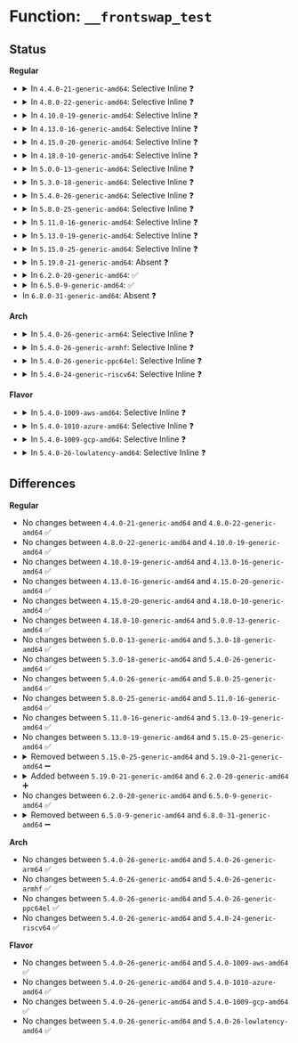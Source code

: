 # Function: <code>__frontswap_test</code>

## Status
<b>Regular</b>
<ul>
<li>
<details>
<summary>In <code>4.4.0-21-generic-amd64</code>: Selective Inline ❓</summary>

```c
bool __frontswap_test(struct swap_info_struct * sis, long unsigned int offset)
```

```json
{
  "name": "__frontswap_test",
  "collision_type": "Unique Global",
  "inline_type": "Selective",
  "funcs": [
    {
      "addr": 18446744071580775472,
      "name": "__frontswap_test",
      "external": true,
      "loc": "mm/frontswap.c:212",
      "file": "mm/frontswap.c",
      "inline": "not declared, inlined",
      "caller_inline": [
        "mm/frontswap.c:__frontswap_load",
        "mm/frontswap.c:__frontswap_invalidate_page",
        "mm/frontswap.c:__frontswap_store"
      ],
      "caller_func": [
        "mm/swapfile.c:try_to_unuse"
      ]
    }
  ],
  "symbols": [
    {
      "addr": 18446744071580775472,
      "name": "__frontswap_test",
      "section": ".text",
      "bind": "STB_GLOBAL",
      "size": 38
    }
  ]
}
```
</details>
</li>
<li>
<details>
<summary>In <code>4.8.0-22-generic-amd64</code>: Selective Inline ❓</summary>

```c
bool __frontswap_test(struct swap_info_struct * sis, long unsigned int offset)
```

```json
{
  "name": "__frontswap_test",
  "collision_type": "Unique Global",
  "inline_type": "Selective",
  "funcs": [
    {
      "addr": 18446744071580900106,
      "name": "__frontswap_test",
      "external": true,
      "loc": "mm/frontswap.c:216",
      "file": "mm/frontswap.c",
      "inline": "not declared, inlined",
      "caller_inline": [
        "mm/frontswap.c:__frontswap_invalidate_page",
        "mm/frontswap.c:__frontswap_load",
        "mm/frontswap.c:__frontswap_store"
      ],
      "caller_func": [
        "mm/swapfile.c:try_to_unuse"
      ]
    }
  ],
  "symbols": [
    {
      "addr": 18446744071580898800,
      "name": "__frontswap_test",
      "section": ".text",
      "bind": "STB_GLOBAL",
      "size": 34
    }
  ]
}
```
</details>
</li>
<li>
<details>
<summary>In <code>4.10.0-19-generic-amd64</code>: Selective Inline ❓</summary>

```c
bool __frontswap_test(struct swap_info_struct * sis, long unsigned int offset)
```

```json
{
  "name": "__frontswap_test",
  "collision_type": "Unique Global",
  "inline_type": "Selective",
  "funcs": [
    {
      "addr": 18446744071580968506,
      "name": "__frontswap_test",
      "external": true,
      "loc": "mm/frontswap.c:216",
      "file": "mm/frontswap.c",
      "inline": "not declared, inlined",
      "caller_inline": [
        "mm/frontswap.c:__frontswap_invalidate_page",
        "mm/frontswap.c:__frontswap_load",
        "mm/frontswap.c:__frontswap_store"
      ],
      "caller_func": [
        "mm/swapfile.c:try_to_unuse"
      ]
    }
  ],
  "symbols": [
    {
      "addr": 18446744071580967200,
      "name": "__frontswap_test",
      "section": ".text",
      "bind": "STB_GLOBAL",
      "size": 34
    }
  ]
}
```
</details>
</li>
<li>
<details>
<summary>In <code>4.13.0-16-generic-amd64</code>: Selective Inline ❓</summary>

```c
bool __frontswap_test(struct swap_info_struct * sis, long unsigned int offset)
```

```json
{
  "name": "__frontswap_test",
  "collision_type": "Unique Global",
  "inline_type": "Selective",
  "funcs": [
    {
      "addr": 18446744071581015498,
      "name": "__frontswap_test",
      "external": true,
      "loc": "mm/frontswap.c:216",
      "file": "mm/frontswap.c",
      "inline": "not declared, inlined",
      "caller_inline": [
        "mm/frontswap.c:__frontswap_invalidate_page",
        "mm/frontswap.c:__frontswap_load",
        "mm/frontswap.c:__frontswap_store"
      ],
      "caller_func": [
        "mm/swapfile.c:try_to_unuse"
      ]
    }
  ],
  "symbols": [
    {
      "addr": 18446744071581014208,
      "name": "__frontswap_test",
      "section": ".text",
      "bind": "STB_GLOBAL",
      "size": 32
    }
  ]
}
```
</details>
</li>
<li>
<details>
<summary>In <code>4.15.0-20-generic-amd64</code>: Selective Inline ❓</summary>

```c
bool __frontswap_test(struct swap_info_struct * sis, long unsigned int offset)
```

```json
{
  "name": "__frontswap_test",
  "collision_type": "Unique Global",
  "inline_type": "Selective",
  "funcs": [
    {
      "addr": 18446744071581124506,
      "name": "__frontswap_test",
      "external": true,
      "loc": "mm/frontswap.c:216",
      "file": "mm/frontswap.c",
      "inline": "not declared, inlined",
      "caller_inline": [
        "mm/frontswap.c:__frontswap_invalidate_page",
        "mm/frontswap.c:__frontswap_load",
        "mm/frontswap.c:__frontswap_store"
      ],
      "caller_func": [
        "mm/swapfile.c:try_to_unuse"
      ]
    }
  ],
  "symbols": [
    {
      "addr": 18446744071581123168,
      "name": "__frontswap_test",
      "section": ".text",
      "bind": "STB_GLOBAL",
      "size": 33
    }
  ]
}
```
</details>
</li>
<li>
<details>
<summary>In <code>4.18.0-10-generic-amd64</code>: Selective Inline ❓</summary>

```c
bool __frontswap_test(struct swap_info_struct * sis, long unsigned int offset)
```

```json
{
  "name": "__frontswap_test",
  "collision_type": "Unique Global",
  "inline_type": "Selective",
  "funcs": [
    {
      "addr": 18446744071581267013,
      "name": "__frontswap_test",
      "external": true,
      "loc": "mm/frontswap.c:216",
      "file": "mm/frontswap.c",
      "inline": "not declared, inlined",
      "caller_inline": [
        "mm/frontswap.c:__frontswap_invalidate_page",
        "mm/frontswap.c:__frontswap_load",
        "mm/frontswap.c:__frontswap_store"
      ],
      "caller_func": [
        "mm/swapfile.c:try_to_unuse"
      ]
    }
  ],
  "symbols": [
    {
      "addr": 18446744071581265648,
      "name": "__frontswap_test",
      "section": ".text",
      "bind": "STB_GLOBAL",
      "size": 33
    }
  ]
}
```
</details>
</li>
<li>
<details>
<summary>In <code>5.0.0-13-generic-amd64</code>: Selective Inline ❓</summary>

```c
bool __frontswap_test(struct swap_info_struct * sis, long unsigned int offset)
```

```json
{
  "name": "__frontswap_test",
  "collision_type": "Unique Global",
  "inline_type": "Selective",
  "funcs": [
    {
      "addr": 18446744071581350101,
      "name": "__frontswap_test",
      "external": true,
      "loc": "mm/frontswap.c:216",
      "file": "mm/frontswap.c",
      "inline": "not declared, inlined",
      "caller_inline": [
        "mm/frontswap.c:__frontswap_invalidate_page",
        "mm/frontswap.c:__frontswap_load",
        "mm/frontswap.c:__frontswap_store"
      ],
      "caller_func": [
        "mm/swapfile.c:try_to_unuse"
      ]
    }
  ],
  "symbols": [
    {
      "addr": 18446744071581348816,
      "name": "__frontswap_test",
      "section": ".text",
      "bind": "STB_GLOBAL",
      "size": 33
    }
  ]
}
```
</details>
</li>
<li>
<details>
<summary>In <code>5.3.0-18-generic-amd64</code>: Selective Inline ❓</summary>

```c
bool __frontswap_test(struct swap_info_struct * sis, long unsigned int offset)
```

```json
{
  "name": "__frontswap_test",
  "collision_type": "Unique Global",
  "inline_type": "Selective",
  "funcs": [
    {
      "addr": 18446744071581459701,
      "name": "__frontswap_test",
      "external": true,
      "loc": "mm/frontswap.c:215",
      "file": "mm/frontswap.c",
      "inline": "not declared, inlined",
      "caller_inline": [
        "mm/frontswap.c:__frontswap_invalidate_page",
        "mm/frontswap.c:__frontswap_load",
        "mm/frontswap.c:__frontswap_store"
      ],
      "caller_func": [
        "mm/shmem.c:shmem_unuse_inode",
        "mm/swapfile.c:try_to_unuse",
        "mm/swapfile.c:unuse_pte_range"
      ]
    }
  ],
  "symbols": [
    {
      "addr": 18446744071581459232,
      "name": "__frontswap_test",
      "section": ".text",
      "bind": "STB_GLOBAL",
      "size": 32
    }
  ]
}
```
</details>
</li>
<li>
<details>
<summary>In <code>5.4.0-26-generic-amd64</code>: Selective Inline ❓</summary>

```c
bool __frontswap_test(struct swap_info_struct * sis, long unsigned int offset)
```

```json
{
  "name": "__frontswap_test",
  "collision_type": "Unique Global",
  "inline_type": "Selective",
  "funcs": [
    {
      "addr": 18446744071581523797,
      "name": "__frontswap_test",
      "external": true,
      "loc": "mm/frontswap.c:215",
      "file": "mm/frontswap.c",
      "inline": "not declared, inlined",
      "caller_inline": [
        "mm/frontswap.c:__frontswap_invalidate_page",
        "mm/frontswap.c:__frontswap_load",
        "mm/frontswap.c:__frontswap_store"
      ],
      "caller_func": [
        "mm/shmem.c:shmem_unuse_inode",
        "mm/swapfile.c:try_to_unuse",
        "mm/swapfile.c:unuse_pte_range"
      ]
    }
  ],
  "symbols": [
    {
      "addr": 18446744071581523328,
      "name": "__frontswap_test",
      "section": ".text",
      "bind": "STB_GLOBAL",
      "size": 32
    }
  ]
}
```
</details>
</li>
<li>
<details>
<summary>In <code>5.8.0-25-generic-amd64</code>: Selective Inline ❓</summary>

```c
bool __frontswap_test(struct swap_info_struct * sis, long unsigned int offset)
```

```json
{
  "name": "__frontswap_test",
  "collision_type": "Unique Global",
  "inline_type": "Selective",
  "funcs": [
    {
      "addr": 18446744071581731781,
      "name": "__frontswap_test",
      "external": true,
      "loc": "mm/frontswap.c:215",
      "file": "mm/frontswap.c",
      "inline": "not declared, inlined",
      "caller_inline": [
        "mm/frontswap.c:__frontswap_invalidate_page",
        "mm/frontswap.c:__frontswap_load",
        "mm/frontswap.c:__frontswap_store"
      ],
      "caller_func": [
        "mm/shmem.c:shmem_unuse_inode",
        "mm/swapfile.c:try_to_unuse",
        "mm/swapfile.c:unuse_pte_range"
      ]
    }
  ],
  "symbols": [
    {
      "addr": 18446744071581731168,
      "name": "__frontswap_test",
      "section": ".text",
      "bind": "STB_GLOBAL",
      "size": 34
    }
  ]
}
```
</details>
</li>
<li>
<details>
<summary>In <code>5.11.0-16-generic-amd64</code>: Selective Inline ❓</summary>

```c
bool __frontswap_test(struct swap_info_struct * sis, long unsigned int offset)
```

```json
{
  "name": "__frontswap_test",
  "collision_type": "Unique Global",
  "inline_type": "Selective",
  "funcs": [
    {
      "addr": 18446744071581779436,
      "name": "__frontswap_test",
      "external": true,
      "loc": "mm/frontswap.c:215",
      "file": "mm/frontswap.c",
      "inline": "not declared, inlined",
      "caller_inline": [
        "mm/frontswap.c:__frontswap_invalidate_page",
        "mm/frontswap.c:__frontswap_load",
        "mm/frontswap.c:__frontswap_store"
      ],
      "caller_func": [
        "mm/shmem.c:shmem_unuse_inode",
        "mm/swapfile.c:try_to_unuse",
        "mm/swapfile.c:unuse_pte_range"
      ]
    }
  ],
  "symbols": [
    {
      "addr": 18446744071581778816,
      "name": "__frontswap_test",
      "section": ".text",
      "bind": "STB_GLOBAL",
      "size": 34
    }
  ]
}
```
</details>
</li>
<li>
<details>
<summary>In <code>5.13.0-19-generic-amd64</code>: Selective Inline ❓</summary>

```c
bool __frontswap_test(struct swap_info_struct * sis, long unsigned int offset)
```

```json
{
  "name": "__frontswap_test",
  "collision_type": "Unique Global",
  "inline_type": "Selective",
  "funcs": [
    {
      "addr": 18446744071581806620,
      "name": "__frontswap_test",
      "external": true,
      "loc": "mm/frontswap.c:219",
      "file": "mm/frontswap.c",
      "inline": "not declared, inlined",
      "caller_inline": [
        "mm/frontswap.c:__frontswap_invalidate_page",
        "mm/frontswap.c:__frontswap_load",
        "mm/frontswap.c:__frontswap_store"
      ],
      "caller_func": [
        "mm/shmem.c:shmem_unuse_inode",
        "mm/swapfile.c:try_to_unuse",
        "mm/swapfile.c:unuse_pte_range"
      ]
    }
  ],
  "symbols": [
    {
      "addr": 18446744071581806336,
      "name": "__frontswap_test",
      "section": ".text",
      "bind": "STB_GLOBAL",
      "size": 34
    }
  ]
}
```
</details>
</li>
<li>
<details>
<summary>In <code>5.15.0-25-generic-amd64</code>: Selective Inline ❓</summary>

```c
bool __frontswap_test(struct swap_info_struct * sis, long unsigned int offset)
```

```json
{
  "name": "__frontswap_test",
  "collision_type": "Unique Global",
  "inline_type": "Selective",
  "funcs": [
    {
      "addr": 18446744071582091820,
      "name": "__frontswap_test",
      "external": true,
      "loc": "mm/frontswap.c:219",
      "file": "mm/frontswap.c",
      "inline": "not declared, inlined",
      "caller_inline": [
        "mm/frontswap.c:__frontswap_invalidate_page",
        "mm/frontswap.c:__frontswap_load",
        "mm/frontswap.c:__frontswap_store"
      ],
      "caller_func": [
        "mm/shmem.c:shmem_unuse_inode",
        "mm/swapfile.c:try_to_unuse",
        "mm/swapfile.c:unuse_pte_range"
      ]
    }
  ],
  "symbols": [
    {
      "addr": 18446744071582091520,
      "name": "__frontswap_test",
      "section": ".text",
      "bind": "STB_GLOBAL",
      "size": 34
    }
  ]
}
```
</details>
</li>
<li>
<details>
<summary>In <code>5.19.0-21-generic-amd64</code>: Absent ❓</summary>

```json
{
  "name": "__frontswap_test",
  "collision_type": "Unique Static",
  "inline_type": "Full",
  "funcs": [
    {
      "addr": 18446744071582531797,
      "name": "__frontswap_test",
      "external": false,
      "loc": "mm/frontswap.c:131",
      "file": "mm/frontswap.c",
      "inline": "not declared, inlined",
      "caller_inline": [
        "mm/frontswap.c:__frontswap_invalidate_page",
        "mm/frontswap.c:__frontswap_load",
        "mm/frontswap.c:__frontswap_store"
      ],
      "caller_func": []
    }
  ],
  "symbols": []
}
```
</details>
</li>
<li>
<details>
<summary>In <code>6.2.0-20-generic-amd64</code>: ✅</summary>

```c
bool __frontswap_test(struct swap_info_struct * sis, long unsigned int offset)
```

```json
{
  "name": "__frontswap_test",
  "collision_type": "Unique Static",
  "inline_type": "No",
  "funcs": [
    {
      "addr": 18446744071583045952,
      "name": "__frontswap_test",
      "external": false,
      "loc": "mm/frontswap.c:134",
      "file": "mm/frontswap.c",
      "inline": "seen, unknown",
      "caller_inline": [],
      "caller_func": [
        "mm/frontswap.c:__frontswap_invalidate_page",
        "mm/frontswap.c:__frontswap_load",
        "mm/frontswap.c:__frontswap_store"
      ]
    }
  ],
  "symbols": [
    {
      "addr": 18446744071583045952,
      "name": "__frontswap_test",
      "section": ".text",
      "bind": "STB_LOCAL",
      "size": 42
    }
  ]
}
```
</details>
</li>
<li>
<details>
<summary>In <code>6.5.0-9-generic-amd64</code>: ✅</summary>

```c
bool __frontswap_test(struct swap_info_struct * sis, long unsigned int offset)
```

```json
{
  "name": "__frontswap_test",
  "collision_type": "Unique Static",
  "inline_type": "No",
  "funcs": [
    {
      "addr": 18446744071583254560,
      "name": "__frontswap_test",
      "external": false,
      "loc": "mm/frontswap.c:134",
      "file": "mm/frontswap.c",
      "inline": "seen, unknown",
      "caller_inline": [],
      "caller_func": [
        "mm/frontswap.c:__frontswap_invalidate_page",
        "mm/frontswap.c:__frontswap_load",
        "mm/frontswap.c:__frontswap_store"
      ]
    }
  ],
  "symbols": [
    {
      "addr": 18446744071583254560,
      "name": "__frontswap_test",
      "section": ".text",
      "bind": "STB_LOCAL",
      "size": 42
    }
  ]
}
```
</details>
</li>
<li>
In <code>6.8.0-31-generic-amd64</code>: Absent ❓
</li>
</ul>
<b>Arch</b>
<ul>
<li>
<details>
<summary>In <code>5.4.0-26-generic-arm64</code>: Selective Inline ❓</summary>

```c
bool __frontswap_test(struct swap_info_struct * sis, long unsigned int offset)
```

```json
{
  "name": "__frontswap_test",
  "collision_type": "Unique Global",
  "inline_type": "Selective",
  "funcs": [
    {
      "addr": 18446603336492950612,
      "name": "__frontswap_test",
      "external": true,
      "loc": "mm/frontswap.c:215",
      "file": "mm/frontswap.c",
      "inline": "not declared, inlined",
      "caller_inline": [
        "mm/frontswap.c:__frontswap_invalidate_page",
        "mm/frontswap.c:__frontswap_load",
        "mm/frontswap.c:__frontswap_store"
      ],
      "caller_func": [
        "mm/shmem.c:shmem_unuse_inode",
        "mm/swapfile.c:try_to_unuse",
        "mm/swapfile.c:unuse_pte_range"
      ]
    }
  ],
  "symbols": [
    {
      "addr": 18446603336492949592,
      "name": "__frontswap_test",
      "section": ".text",
      "bind": "STB_GLOBAL",
      "size": 84
    }
  ]
}
```
</details>
</li>
<li>
<details>
<summary>In <code>5.4.0-26-generic-armhf</code>: Selective Inline ❓</summary>

```c
bool __frontswap_test(struct swap_info_struct * sis, long unsigned int offset)
```

```json
{
  "name": "__frontswap_test",
  "collision_type": "Unique Global",
  "inline_type": "Selective",
  "funcs": [
    {
      "addr": 3226734588,
      "name": "__frontswap_test",
      "external": true,
      "loc": "mm/frontswap.c:215",
      "file": "mm/frontswap.c",
      "inline": "not declared, inlined",
      "caller_inline": [
        "mm/frontswap.c:__frontswap_invalidate_page",
        "mm/frontswap.c:__frontswap_load",
        "mm/frontswap.c:__frontswap_store"
      ],
      "caller_func": [
        "mm/shmem.c:shmem_unuse_inode",
        "mm/swapfile.c:try_to_unuse",
        "mm/swapfile.c:unuse_mm"
      ]
    }
  ],
  "symbols": [
    {
      "addr": 3226732744,
      "name": "__frontswap_test",
      "section": ".text",
      "bind": "STB_GLOBAL",
      "size": 68
    }
  ]
}
```
</details>
</li>
<li>
<details>
<summary>In <code>5.4.0-26-generic-ppc64el</code>: Selective Inline ❓</summary>

```c
bool __frontswap_test(struct swap_info_struct * sis, long unsigned int offset)
```

```json
{
  "name": "__frontswap_test",
  "collision_type": "Unique Global",
  "inline_type": "Selective",
  "funcs": [
    {
      "addr": 13835058055286362152,
      "name": "__frontswap_test",
      "external": true,
      "loc": "mm/frontswap.c:215",
      "file": "mm/frontswap.c",
      "inline": "not declared, inlined",
      "caller_inline": [
        "mm/frontswap.c:__frontswap_invalidate_page",
        "mm/frontswap.c:__frontswap_load",
        "mm/frontswap.c:__frontswap_store"
      ],
      "caller_func": [
        "mm/shmem.c:shmem_unuse_inode",
        "mm/swapfile.c:try_to_unuse",
        "mm/swapfile.c:unuse_pte_range"
      ]
    }
  ],
  "symbols": [
    {
      "addr": 13835058055286361488,
      "name": "__frontswap_test",
      "section": ".text",
      "bind": "STB_GLOBAL",
      "size": 72
    }
  ]
}
```
</details>
</li>
<li>
<details>
<summary>In <code>5.4.0-24-generic-riscv64</code>: Selective Inline ❓</summary>

```c
bool __frontswap_test(struct swap_info_struct * sis, long unsigned int offset)
```

```json
{
  "name": "__frontswap_test",
  "collision_type": "Unique Global",
  "inline_type": "Selective",
  "funcs": [
    {
      "addr": 18446743936272864448,
      "name": "__frontswap_test",
      "external": true,
      "loc": "mm/frontswap.c:215",
      "file": "mm/frontswap.c",
      "inline": "not declared, inlined",
      "caller_inline": [
        "mm/frontswap.c:__frontswap_invalidate_page",
        "mm/frontswap.c:__frontswap_load",
        "mm/frontswap.c:__frontswap_store"
      ],
      "caller_func": [
        "mm/shmem.c:shmem_unuse_inode",
        "mm/swapfile.c:try_to_unuse",
        "mm/swapfile.c:unuse_pte_range"
      ]
    }
  ],
  "symbols": [
    {
      "addr": 18446743936272863998,
      "name": "__frontswap_test",
      "section": ".text",
      "bind": "STB_GLOBAL",
      "size": 78
    }
  ]
}
```
</details>
</li>
</ul>
<b>Flavor</b>
<ul>
<li>
<details>
<summary>In <code>5.4.0-1009-aws-amd64</code>: Selective Inline ❓</summary>

```c
bool __frontswap_test(struct swap_info_struct * sis, long unsigned int offset)
```

```json
{
  "name": "__frontswap_test",
  "collision_type": "Unique Global",
  "inline_type": "Selective",
  "funcs": [
    {
      "addr": 18446744071581492533,
      "name": "__frontswap_test",
      "external": true,
      "loc": "mm/frontswap.c:215",
      "file": "mm/frontswap.c",
      "inline": "not declared, inlined",
      "caller_inline": [
        "mm/frontswap.c:__frontswap_invalidate_page",
        "mm/frontswap.c:__frontswap_load",
        "mm/frontswap.c:__frontswap_store"
      ],
      "caller_func": [
        "mm/shmem.c:shmem_unuse_inode",
        "mm/swapfile.c:try_to_unuse",
        "mm/swapfile.c:unuse_pte_range"
      ]
    }
  ],
  "symbols": [
    {
      "addr": 18446744071581492064,
      "name": "__frontswap_test",
      "section": ".text",
      "bind": "STB_GLOBAL",
      "size": 32
    }
  ]
}
```
</details>
</li>
<li>
<details>
<summary>In <code>5.4.0-1010-azure-amd64</code>: Selective Inline ❓</summary>

```c
bool __frontswap_test(struct swap_info_struct * sis, long unsigned int offset)
```

```json
{
  "name": "__frontswap_test",
  "collision_type": "Unique Global",
  "inline_type": "Selective",
  "funcs": [
    {
      "addr": 18446744071581434773,
      "name": "__frontswap_test",
      "external": true,
      "loc": "mm/frontswap.c:215",
      "file": "mm/frontswap.c",
      "inline": "not declared, inlined",
      "caller_inline": [
        "mm/frontswap.c:__frontswap_invalidate_page",
        "mm/frontswap.c:__frontswap_load",
        "mm/frontswap.c:__frontswap_store"
      ],
      "caller_func": [
        "mm/shmem.c:shmem_unuse_inode",
        "mm/swapfile.c:try_to_unuse",
        "mm/swapfile.c:unuse_pte_range"
      ]
    }
  ],
  "symbols": [
    {
      "addr": 18446744071581434304,
      "name": "__frontswap_test",
      "section": ".text",
      "bind": "STB_GLOBAL",
      "size": 32
    }
  ]
}
```
</details>
</li>
<li>
<details>
<summary>In <code>5.4.0-1009-gcp-amd64</code>: Selective Inline ❓</summary>

```c
bool __frontswap_test(struct swap_info_struct * sis, long unsigned int offset)
```

```json
{
  "name": "__frontswap_test",
  "collision_type": "Unique Global",
  "inline_type": "Selective",
  "funcs": [
    {
      "addr": 18446744071581483845,
      "name": "__frontswap_test",
      "external": true,
      "loc": "mm/frontswap.c:215",
      "file": "mm/frontswap.c",
      "inline": "not declared, inlined",
      "caller_inline": [
        "mm/frontswap.c:__frontswap_invalidate_page",
        "mm/frontswap.c:__frontswap_load",
        "mm/frontswap.c:__frontswap_store"
      ],
      "caller_func": [
        "mm/shmem.c:shmem_unuse_inode",
        "mm/swapfile.c:try_to_unuse",
        "mm/swapfile.c:unuse_pte_range"
      ]
    }
  ],
  "symbols": [
    {
      "addr": 18446744071581483376,
      "name": "__frontswap_test",
      "section": ".text",
      "bind": "STB_GLOBAL",
      "size": 32
    }
  ]
}
```
</details>
</li>
<li>
<details>
<summary>In <code>5.4.0-26-lowlatency-amd64</code>: Selective Inline ❓</summary>

```c
bool __frontswap_test(struct swap_info_struct * sis, long unsigned int offset)
```

```json
{
  "name": "__frontswap_test",
  "collision_type": "Unique Global",
  "inline_type": "Selective",
  "funcs": [
    {
      "addr": 18446744071581549349,
      "name": "__frontswap_test",
      "external": true,
      "loc": "mm/frontswap.c:215",
      "file": "mm/frontswap.c",
      "inline": "not declared, inlined",
      "caller_inline": [
        "mm/frontswap.c:__frontswap_invalidate_page",
        "mm/frontswap.c:__frontswap_load",
        "mm/frontswap.c:__frontswap_store"
      ],
      "caller_func": [
        "mm/shmem.c:shmem_unuse_inode",
        "mm/swapfile.c:try_to_unuse",
        "mm/swapfile.c:unuse_pte_range"
      ]
    }
  ],
  "symbols": [
    {
      "addr": 18446744071581548112,
      "name": "__frontswap_test",
      "section": ".text",
      "bind": "STB_GLOBAL",
      "size": 32
    }
  ]
}
```
</details>
</li>
</ul>

## Differences
<b>Regular</b>
<ul>
<li>
No changes between <code>4.4.0-21-generic-amd64</code> and <code>4.8.0-22-generic-amd64</code> ✅
</li>
<li>
No changes between <code>4.8.0-22-generic-amd64</code> and <code>4.10.0-19-generic-amd64</code> ✅
</li>
<li>
No changes between <code>4.10.0-19-generic-amd64</code> and <code>4.13.0-16-generic-amd64</code> ✅
</li>
<li>
No changes between <code>4.13.0-16-generic-amd64</code> and <code>4.15.0-20-generic-amd64</code> ✅
</li>
<li>
No changes between <code>4.15.0-20-generic-amd64</code> and <code>4.18.0-10-generic-amd64</code> ✅
</li>
<li>
No changes between <code>4.18.0-10-generic-amd64</code> and <code>5.0.0-13-generic-amd64</code> ✅
</li>
<li>
No changes between <code>5.0.0-13-generic-amd64</code> and <code>5.3.0-18-generic-amd64</code> ✅
</li>
<li>
No changes between <code>5.3.0-18-generic-amd64</code> and <code>5.4.0-26-generic-amd64</code> ✅
</li>
<li>
No changes between <code>5.4.0-26-generic-amd64</code> and <code>5.8.0-25-generic-amd64</code> ✅
</li>
<li>
No changes between <code>5.8.0-25-generic-amd64</code> and <code>5.11.0-16-generic-amd64</code> ✅
</li>
<li>
No changes between <code>5.11.0-16-generic-amd64</code> and <code>5.13.0-19-generic-amd64</code> ✅
</li>
<li>
No changes between <code>5.13.0-19-generic-amd64</code> and <code>5.15.0-25-generic-amd64</code> ✅
</li>
<li>
<details>
<summary>Removed between <code>5.15.0-25-generic-amd64</code> and <code>5.19.0-21-generic-amd64</code> ➖</summary>

```c
bool __frontswap_test(struct swap_info_struct * sis, long unsigned int offset)
```
</details>
</li>
<li>
<details>
<summary>Added between <code>5.19.0-21-generic-amd64</code> and <code>6.2.0-20-generic-amd64</code> ➕</summary>

```c
bool __frontswap_test(struct swap_info_struct * sis, long unsigned int offset)
```
</details>
</li>
<li>
No changes between <code>6.2.0-20-generic-amd64</code> and <code>6.5.0-9-generic-amd64</code> ✅
</li>
<li>
<details>
<summary>Removed between <code>6.5.0-9-generic-amd64</code> and <code>6.8.0-31-generic-amd64</code> ➖</summary>

```c
bool __frontswap_test(struct swap_info_struct * sis, long unsigned int offset)
```
</details>
</li>
</ul>
<b>Arch</b>
<ul>
<li>
No changes between <code>5.4.0-26-generic-amd64</code> and <code>5.4.0-26-generic-arm64</code> ✅
</li>
<li>
No changes between <code>5.4.0-26-generic-amd64</code> and <code>5.4.0-26-generic-armhf</code> ✅
</li>
<li>
No changes between <code>5.4.0-26-generic-amd64</code> and <code>5.4.0-26-generic-ppc64el</code> ✅
</li>
<li>
No changes between <code>5.4.0-26-generic-amd64</code> and <code>5.4.0-24-generic-riscv64</code> ✅
</li>
</ul>
<b>Flavor</b>
<ul>
<li>
No changes between <code>5.4.0-26-generic-amd64</code> and <code>5.4.0-1009-aws-amd64</code> ✅
</li>
<li>
No changes between <code>5.4.0-26-generic-amd64</code> and <code>5.4.0-1010-azure-amd64</code> ✅
</li>
<li>
No changes between <code>5.4.0-26-generic-amd64</code> and <code>5.4.0-1009-gcp-amd64</code> ✅
</li>
<li>
No changes between <code>5.4.0-26-generic-amd64</code> and <code>5.4.0-26-lowlatency-amd64</code> ✅
</li>
</ul>
